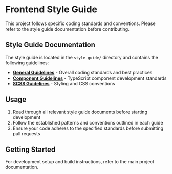 # Frontend Style Guide

This project follows specific coding standards and conventions. Please refer to the style guide documentation before contributing.

## Style Guide Documentation

The style guide is located in the `style-guide/` directory and contains the following guidelines:

- **[General Guidelines](style-guide/general.md)** - Overall coding standards and best practices
- **[Component Guidelines](style-guide/component.ts.md)** - TypeScript component development standards
- **[SCSS Guidelines](style-guide/scss.md)** - Styling and CSS conventions

## Usage

1. Read through all relevant style guide documents before starting development
2. Follow the established patterns and conventions outlined in each guide
3. Ensure your code adheres to the specified standards before submitting pull requests

## Getting Started

For development setup and build instructions, refer to the main project documentation.